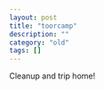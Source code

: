 ```yaml
---
layout: post
title: "toorcamp"
description: ""
category: "old"
tags: []
---
```



Cleanup and trip home!

